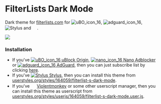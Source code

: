 # FilterLists Dark Mode
Dark theme for [filterlists.com](https://filterlists.com) for ![uBO_icon_16](https://user-images.githubusercontent.com/22258847/58104215-675c2d00-7bb2-11e9-9ef7-53bd5d32139c.png), ![adguard_icon_16](https://user-images.githubusercontent.com/22258847/58104254-7d69ed80-7bb2-11e9-989b-a0a73db4d808.png), ![Stylus](https://cdn.add0n.com/icons/stylus16.png) and <img src="https://violentmonkey.github.io/static/vm-e0d9ed50fb982761b0f7cdea8b093ae9.png" height=16 width=16>.

<img src="https://userstyles.org/style_screenshots/164059_after.png">

### Installation
* If you've [![uBO_icon_16](https://user-images.githubusercontent.com/22258847/58104215-675c2d00-7bb2-11e9-9ef7-53bd5d32139c.png) uBlock Origin](https://github.com/gorhill/uBlock),
[![nano_icon_16](https://user-images.githubusercontent.com/22258847/58104236-7347ef00-7bb2-11e9-86c3-7f1646118e7e.png) Nano Adblocker](https://github.com/NanoAdblocker/NanoCore) or
[![adguard_icon_16](https://user-images.githubusercontent.com/22258847/58104254-7d69ed80-7bb2-11e9-989b-a0a73db4d808.png) AdGuard](https://adguard.com), then you can just subscribe list by clicking [here](https://subscribe.adblockplus.org/?location=https://raw.githubusercontent.com/hawkeye116477/FilterListsDarkMode/master/DarkFilterLists.txt&title=FilterLists%20Dark%20Mode).
* If you've [![Stylus](https://cdn.add0n.com/icons/stylus16.png) Stylus](https://add0n.com/stylus.html), then you can install this theme from [userstyles.org/styles/164059/filterlist-s-dark-mode](https://userstyles.org/styles/164059/filterlist-s-dark-mode).
* If you've <img src="https://violentmonkey.github.io/static/vm-e0d9ed50fb982761b0f7cdea8b093ae9.png" height=16 width=16> [Violentmonkey](https://violentmonkey.github.io/) or some other userscript manager, then you can install this theme as userscript from [userstyles.org/styles/userjs/164059/filterlist-s-dark-mode.user.js](https://userstyles.org/styles/userjs/164059/filterlist-s-dark-mode.user.js).
